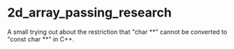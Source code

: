 # 2d_array_passing_research
A small trying out about the restriction that "char **" cannot be converted to "const char **" in C++. 
